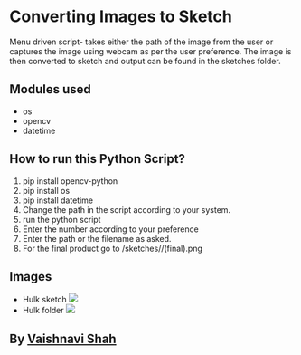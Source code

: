 # Converting Images to Sketch
Menu driven script- takes either the path of the image from the user or captures the image using webcam as per the user preference. The image is then converted to sketch and output can be found in the sketches folder. 
## Modules used 
- os
- opencv
- datetime

## How to run this Python Script?

1. pip install opencv-python
2. pip install os
3. pip install datetime
4. Change the path in the script according to your system.
5. run the python script
6. Enter the number according to your preference
7. Enter the path or the filename as asked.
8. For the final product go to /sketches/<filename>/<filename>(final).png

## Images
- Hulk sketch
![](https://i.postimg.cc/XqN6sGZb/Hulk-Final-Sketch.jpg)
- Hulk folder
![](https://i.postimg.cc/Wz9LCNrJ/Hulk-Folder.jpg)


## By [Vaishnavi Shah](https://github.com/vaishnavirshah)
 